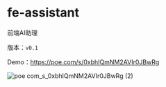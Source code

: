 # fe-assistant
前端AI助理 

版本：`v0.1`

Demo：https://poe.com/s/0xbhIQmNM2AVIr0JBwRg

![poe com_s_0xbhIQmNM2AVIr0JBwRg (2)](https://github.com/Daotin/fe-assistant/assets/23518990/ce636d04-6a9d-4f84-91b1-8034d8ad0f7b)

